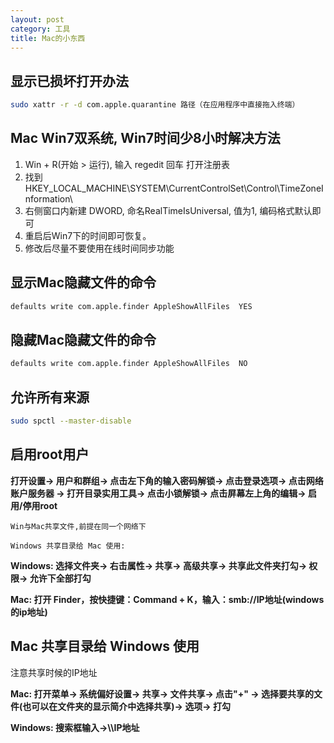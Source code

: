```yaml
---
layout: post
category: 工具
title: Mac的小东西
---
```

## 显示已损坏打开办法
```bash
sudo xattr -r -d com.apple.quarantine 路径（在应用程序中直接拖入终端）
```

## Mac Win7双系统, Win7时间少8小时解决方法
1. Win + R(开始 > 运行), 输入 regedit 回车 打开注册表
2. 找到 HKEY_LOCAL_MACHINE\SYSTEM\CurrentControlSet\Control\TimeZoneInformation\
3. 右侧窗口内新建 DWORD, 命名RealTimeIsUniversal, 值为1, 编码格式默认即可
4. 重启后Win7下的时间即可恢复。
5. 修改后尽量不要使用在线时间同步功能

## 显示Mac隐藏文件的命令
```bash
defaults write com.apple.finder AppleShowAllFiles  YES
```

## 隐藏Mac隐藏文件的命令
```bash
defaults write com.apple.finder AppleShowAllFiles  NO
```

## 允许所有来源
```bash
sudo spctl --master-disable
```

## 启用root用户

**打开设置-> 用户和群组-> 点击左下角的输入密码解锁-> 点击登录选项-> 点击网络账户服务器
-> 打开目录实用工具-> 点击小锁解锁-> 点击屏幕左上角的编辑-> 启用/停用root**

`Win与Mac共享文件,前提在同一个网络下`

`Windows 共享目录给 Mac 使用:`

**Windows: 选择文件夹-> 右击属性-> 共享-> 高级共享-> 共享此文件夹打勾-> 权限-> 允许下全部打勾**

**Mac: 打开 Finder，按快捷键：Command + K，输入：smb://IP地址(windows的ip地址)**

## Mac 共享目录给 Windows 使用

注意共享时候的IP地址

**Mac: 打开菜单-> 系统偏好设置-> 共享-> 文件共享-> 点击"+" -> 选择要共享的文件(也可以在文件夹的显示简介中选择共享)-> 选项-> 打勾**

**Windows: 搜索框输入->\\\IP地址**


